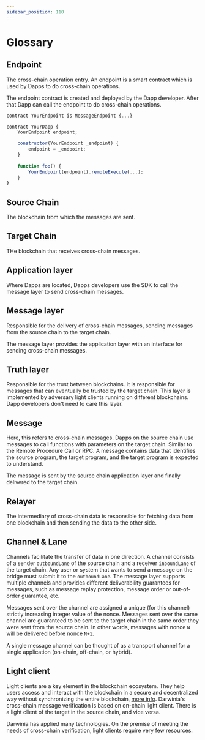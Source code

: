 ```yaml
---
sidebar_position: 110
---
```


# Glossary

## Endpoint

The cross-chain operation entry. An endpoint is a smart contract which is used by Dapps to do cross-chain operations. 

The endpoint contract is created and deployed by the Dapp developer. After that Dapp can call the endpoint to do cross-chain operations.

```js
contract YourEndpoint is MessageEndpoint {...}
```

```js
contract YourDapp {
    YourEndpoint endpoint;

    constructor(YourEndpoint _endpoint) {
        endpoint = _endpoint;
    }
   
    function foo() {
        YourEndpoint(endpoint).remoteExecute(...);
    }
}
```

## Source Chain

The blockchain from which the messages are sent.

## Target Chain

THe blockchain that receives cross-chain messages.

## Application layer

Where Dapps are located, Dapps developers use the SDK to call the message layer to send cross-chain messages.

## Message layer

Responsible for the delivery of cross-chain messages, sending messages from the source chain to the target chain.

The message layer provides the application layer with an interface for sending cross-chain messages.

## Truth layer

Responsible for the trust between blockchains.
It is responsible for messages that can eventually be trusted by the target chain. This layer is implemented by adversary light clients running on different blockchains. Dapp developers don't need to care this layer.

## Message

Here, this refers to cross-chain messages. Dapps on the source chain use messages to call functions with parameters on the target chain. Similar to the Remote Procedure Call or RPC. A message contains data that identifies the source program, the target program, and the target program is expected to understand.

The message is sent by the source chain application layer and finally delivered to the target chain.

## Relayer

The intermediary of cross-chain data is responsible for fetching data from one blockchain and then sending the data to the other side.

## Channel & Lane

Channels facilitate the transfer of data in one direction. A channel consists of a sender `outboundLane` of the source chain and a receiver `inboundLane` of the target chain. Any user or system that wants to send a message on the bridge must submit it to the `outboundLane`. The message layer supports multiple channels and provides different deliverability guarantees for messages, such as message replay protection, message order or out-of-order guarantee, etc.

Messages sent over the channel are assigned a unique (for this channel) strictly increasing integer value of the nonce. Messages sent over the same channel are guaranteed to be sent to the target chain in the same order they were sent from the source chain. In other words, messages with nonce `N` will be delivered before nonce `N+1`.

A single message channel can be thought of as a transport channel for a single application (on-chain, off-chain, or hybrid).

## Light client

Light clients are a key element in the blockchain ecosystem. They help users access and interact with the blockchain in a secure and decentralized way without synchronizing the entire blockchain, [more info](https://www.parity.io/blog/what-is-a-light-client/). Darwinia's cross-chain message verification is based on on-chain light client. There is a light client of the target in the source chain, and vice versa.

Darwinia has applied many technologies. On the premise of meeting the needs of cross-chain verification, light clients require very few resources.

